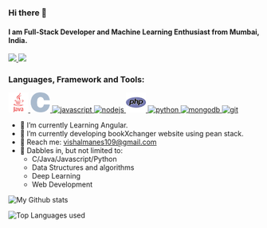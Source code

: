 ### Hi there 👋

#### I am Full-Stack Developer and Machine Learning Enthusiast from Mumbai, India.

<p>
<a href="https://vishalmanes109.github.io/portfolio/" target="_blank">
  <img src="https://img.shields.io/badge/website-%23E34F26.svg?&style=for-the-badge" />
</a> 

<a href="https://www.linkedin.com/in/vishalm109/" target="_blank">
  <img src="https://img.shields.io/badge/linkedin-%230077B5.svg?&style=for-the-badge&logo=linkedin&logoColor=white" />
</a> 

</p>


<h3 align="left">Languages, Framework and Tools:</h3>
<p align="left"> 
  
   <a href="https://docs.oracle.com/en/java/" target="_blank"> <img src="https://github.com/devicons/devicon/blob/master/icons/java/java-plain-wordmark.svg" alt="java" width="40" height="40"/> </a> 
  <a href="https://devdocs.io/c/" target="_blank"> <img src="https://github.com/devicons/devicon/blob/master/icons/c/c-original.svg" alt="C" width="40" height="40"/> </a> 
   <a href="https://developer.mozilla.org/en-US/docs/Web/JavaScript" target="_blank"> <img src="https://devicons.github.io/devicon/devicon.git/icons/javascript/javascript-original.svg" alt="javascript" width="40" height="40"/>
   <a href="https://nodejs.org" target="_blank"> <img src="https://devicons.github.io/devicon/devicon.git/icons/nodejs/nodejs-original-wordmark.svg" alt="nodejs" width="40" height="40"/> </a>
    <a href="https://www.php.net/docs.php" target="_blank"> <img src="https://github.com/devicons/devicon/blob/master/icons/php/php-original.svg" alt="php" width="40" height="40"/> </a> 
  <a href="https://www.python.org" target="_blank"> <img src="https://devicons.github.io/devicon/devicon.git/icons/python/python-original.svg" alt="python" width="40" height="40"/> </a>
    <a href="https://www.mongodb.com/" target="_blank"> <img src="https://devicons.github.io/devicon/devicon.git/icons/mongodb/mongodb-original-wordmark.svg" alt="mongodb" width="40" height="40"/> </a>
   <a href="https://git-scm.com/" target="_blank"> <img src="https://www.vectorlogo.zone/logos/git-scm/git-scm-icon.svg" alt="git" width="40" height="40"/> </a>
</p>


- 🔭  I’m currently Learning Angular.
- 🌟 I’m currently developing  bookXchanger website using pean stack.
- 📧 Reach me: [vishalmanes109@gmail.com](mailto:vishalmanes109@gmail.com)
- 🌱 Dabbles in, but not limited to: 
  - C/Java/Javascript/Python
  - Data Structures and algorithms
  - Deep Learning
  - Web Development
  
![My Github stats](https://github-readme-stats.vercel.app/api?username=vishalmanes109&count_private=true)

![Top Languages used](https://github-readme-stats.vercel.app/api/top-langs/?username=vishalmanes109&layout=compact)




